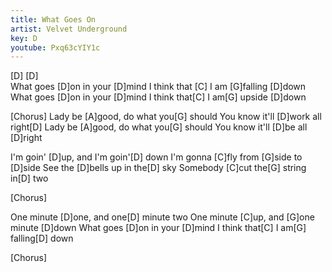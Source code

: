 ```yaml
---
title: What Goes On
artist: Velvet Underground
key: D
youtube: Pxq63cYIY1c
---
```


[D]     [D]    
What goes [D]on in your [D]mind
I think that [C] I am [G]falling [D]down
What goes [D]on in your [D]mind
I think that[C] I am[G] upside [D]down

[Chorus]
Lady be [A]good, do what you[G] should
You know it'll [D]work all right[D]
Lady be [A]good, do what you[G] should
You know it'll [D]be all [D]right

I'm goin' [D]up, and I'm goin'[D] down
I'm gonna [C]fly from [G]side to [D]side
See the [D]bells up in the[D] sky
Somebody [C]cut the[G] string in[D] two

[Chorus]

One minute [D]one, and one[D] minute two
One minute [C]up, and [G]one minute [D]down
What goes [D]on in your [D]mind
I think that[C] I am[G] falling[D] down

[Chorus]
